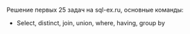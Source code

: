 Решение первых 25 задач на sql-ex.ru, основные команды:
- Select, distinct, join, union, where, having, group by
